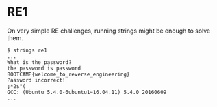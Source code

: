 # RE1

On very simple RE challenges, running strings might be enough to solve them. 

```
$ strings re1
...
What is the password?
the password is password
BOOTCAMP{welcome_to_reverse_engineering}
Password incorrect!
;*2$"(
GCC: (Ubuntu 5.4.0-6ubuntu1~16.04.11) 5.4.0 20160609
...
```
